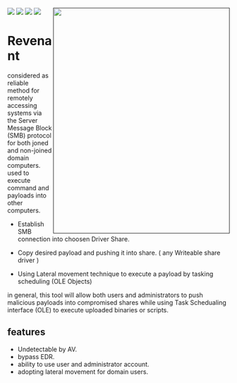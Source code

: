 [<img src="https://img.shields.io/badge/join-telegram-blue">](https://t.me/join0xsp)
[<img src="https://img.shields.io/badge/build%20with-Lazarus-red.svg">](https://www.lazarus-ide.org/)
[<img align="right" src="https://i.imgur.com/WYDtCyG.gif" height="512" width="400">]()
[<img src="https://img.shields.io/badge/join-discord-orange">](https://discord.gg/Xsdxxkm)
[<img src="https://img.shields.io/twitter/follow/zux0x3a?label=follow&style=social">](https://twitter.com/zux0x3a)

# Revenant
 
 considered as reliable method for remotely accessing systems via the Server Message Block (SMB) protocol for both joned and non-joined domain computers. used to execute command and payloads into other computers.
 
 - Establish SMB connection into choosen Driver Share.
 
 - Copy desired payload and pushing it into share. ( any Writeable share driver ) 
 
 - Using Lateral movement technique to execute a payload by tasking scheduling (OLE Objects) 
 
 in general, this tool will allow both users and administrators to push malicious payloads into compromised shares while using Task Schedualing interface (OLE) to execute uploaded binaries or scripts.
 
 
 
 ## features 
 
 - Undetectable by AV. 
 - bypass EDR.
 - ability to use user and administrator account. 
 - adopting lateral movement for domain users. 
 
 
 
